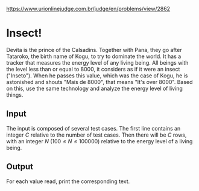 https://www.urionlinejudge.com.br/judge/en/problems/view/2862

# Insect!

Devita is the prince of the Calsadins. Together with Pana, they go after
Tataroko, the birth name of Kogu, to try to dominate the world. It has a
tracker that measures the energy level of any living being. All beings with
the level less than or equal to 8000, it considers as if it were an insect
("Inseto"). When he passes this value, which was the case of Kogu, he is
astonished and shouts "Mais de 8000", that means "It's over 8000". Based on
this, use the same technology and analyze the energy level of living things.

## Input

The input is composed of several test cases. The first line contains an
integer $C$ relative to the number of test cases. Then there will be $C$ rows,
with an integer $N$ ($100 \leq N \leq 100000$) relative to the energy level of
a living being.

## Output

For each value read, print the corresponding text.
